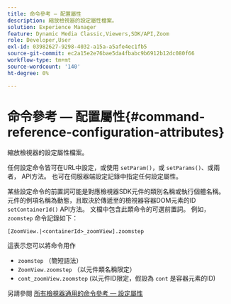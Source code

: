 ```yaml
---
title: 命令參考 — 配置屬性
description: 縮放檢視器的設定屬性檔案。
solution: Experience Manager
feature: Dynamic Media Classic,Viewers,SDK/API,Zoom
role: Developer,User
exl-id: 03982627-9298-4032-a15a-a5afe4ec1fb5
source-git-commit: ec2a15e2e76bae5da4fbabc9b6912b12dc080f66
workflow-type: tm+mt
source-wordcount: '140'
ht-degree: 0%

---
```


# 命令參考 — 配置屬性{#command-reference-configuration-attributes}

縮放檢視器的設定屬性檔案。

任何設定命令皆可在URL中設定，或使用 `setParam()`，或 `setParams()`、或兩者， API方法。 也可在伺服器端設定記錄中指定任何設定屬性。

某些設定命令的前置詞可能是對應檢視器SDK元件的類別名稱或執行個體名稱。 元件的例項名稱為動態，且取決於傳遞至的檢視器容器DOM元素的ID `setContainerId()` API方法。 文檔中包含此類命令的可選前置詞。 例如， `zoomstep` 命令記錄如下：

`[ZoomView.|<containerId>_zoomView].zoomstep`

這表示您可以將命令用作

* `zoomstep` （簡短語法）
* `ZoomView.zoomstep` （以元件類名稱限定）
* `cont_zoomView.zoomstep` (以元件ID限定，假設為 `cont` 是容器元素的ID)

另請參閱 [所有檢視器通用的命令參考 — 設定屬性](../../../r-html5-viewer-20-cmdref-configattrib/r-html5-viewer-20-cmdref-configattrib.md#concept-850e0f2c49b949deb7cfbfd330d329bd)
